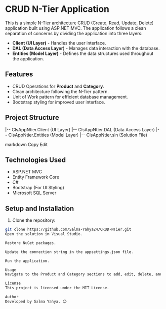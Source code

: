 # CRUD N-Tier Application

This is a simple N-Tier architecture CRUD (Create, Read, Update, Delete) application built using ASP.NET MVC. The application follows a clean separation of concerns by dividing the application into three layers:

- **Client (UI Layer)** - Handles the user interface.
- **DAL (Data Access Layer)** - Manages data interaction with the database.
- **Entities (Model Layer)** - Defines the data structures used throughout the application.

## Features
- CRUD Operations for **Product** and **Category**.
- Clean architecture following the N-Tier pattern.
- Unit of Work pattern for efficient database management.
- Bootstrap styling for improved user interface.

## Project Structure
|-- ClsAppNtier.Client (UI Layer) |-- ClsAppNtier.DAL (Data Access Layer) |-- ClsAppNtier.Entities (Model Layer) |-- ClsAppNtier.sln (Solution File)

markdown
Copy
Edit

## Technologies Used
- ASP.NET MVC
- Entity Framework Core
- C#
- Bootstrap (For UI Styling)
- Microsoft SQL Server

## Setup and Installation
1. Clone the repository:
```bash
git clone https://github.com/Salma-Yahya24/CRUD-NTier.git
Open the solution in Visual Studio.

Restore NuGet packages.

Update the connection string in the appsettings.json file.

Run the application.

Usage
Navigate to the Product and Category sections to add, edit, delete, and view items.

License
This project is licensed under the MIT License.

Author
Developed by Salma Yahya. 😊
